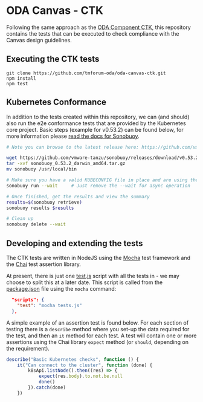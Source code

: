 # ODA Canvas - CTK

Following the same approach as the [ODA Component CTK](https://github.com/tmforum-oda/oda-component-ctk), this repository contains the tests that can be executed to check compliance with the Canvas design guidelines. 
<!-- TODO #1 add link to canvas design guidelines -->

## Executing the CTK tests

```
git clone https://github.com/tmforum-oda/oda-canvas-ctk.git
npm install
npm test
```

## Kubernetes Conformance

In addition to the tests created within this repository, we can (and should) also run the e2e conformance tests that are provided by the Kubernetes core project.  Basic steps (example for v0.53.2) can be found below, for more information please [read the docs for Sonobuoy](https://sonobuoy.io/docs).

```bash
# Note you can browse to the latest release here: https://github.com/vmware-tanzu/sonobuoy/releases/latest

wget https://github.com/vmware-tanzu/sonobuoy/releases/download/v0.53.2/sonobuoy_0.53.2_darwin_amd64.tar.gz
tar -xvf sonobuoy_0.53.2_darwin_amd64.tar.gz
mv sonobuoy /usr/local/bin

# Make sure you have a valid KUBECONFIG file in place and are using the correct context
sonobuoy run --wait     # Just remove the --wait for async operation

# Once finished, get the results and view the summary
results=$(sonobuoy retrieve)
sonobuoy results $results

# Clean up
sonobuoy delete --wait
```

## Developing and extending the tests

The CTK tests are written in NodeJS using the [Mocha](https://mochajs.org/) test framework and the [Chai](https://www.chaijs.com/) test assertion library.

At present, there is just one [test.js](tests.js) script with all the tests in - we may choose to split this at a later date.
This script is called from the [package.json](package.json) file using the `mocha` command:

```json
  "scripts": {
    "test": "mocha tests.js"
  },
```

A simple example of an assertion test is found below.
For each section of testing there is a `describe` method where you set-up the data required for the test, and then an `it` method for each test.
A test will contain one or more assertions using the Chai library `expect` method (or `should`, depending on the requirement).

```js
describe("Basic Kubernetes checks", function () {
    it("Can connect to the cluster", function (done) {
        k8sApi.listNode().then((res) => {
            expect(res.body).to.not.be.null
            done()
        }).catch(done)
    })
```